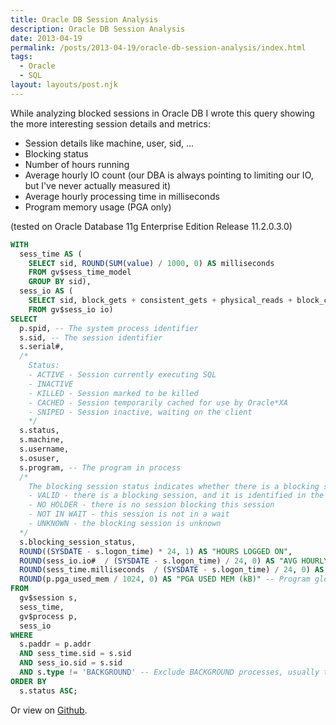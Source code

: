 ```yaml
---
title: Oracle DB Session Analysis
description: Oracle DB Session Analysis
date: 2013-04-19
permalink: /posts/2013-04-19/oracle-db-session-analysis/index.html
tags:
  - Oracle
  - SQL
layout: layouts/post.njk
---
```


While analyzing blocked sessions in Oracle DB I wrote this query showing the more interesting session details and metrics:

- Session details like machine, user, sid, ...
- Blocking status
- Number of hours running
- Average hourly IO count (our DBA is always pointing to limiting our IO, but I've never actually measured it)
- Average hourly processing time in milliseconds
- Program memory usage (PGA only)

(tested on Oracle Database 11g Enterprise Edition Release 11.2.0.3.0)

```sql
WITH
  sess_time AS (
    SELECT sid, ROUND(SUM(value) / 1000, 0) AS milliseconds
    FROM gv$sess_time_model
    GROUP BY sid),
  sess_io AS (
    SELECT sid, block_gets + consistent_gets + physical_reads + block_changes + consistent_changes + optimized_physical_reads AS io#
    FROM gv$sess_io io)
SELECT
  p.spid, -- The system process identifier
  s.sid, -- The session identifier
  s.serial#,
  /*
    Status:
    - ACTIVE - Session currently executing SQL
    - INACTIVE
    - KILLED - Session marked to be killed
    - CACHED - Session temporarily cached for use by Oracle*XA
    - SNIPED - Session inactive, waiting on the client
    */
  s.status,
  s.machine,
  s.username,
  s.osuser,
  s.program, -- The program in process
  /*
    The blocking session status indicates whether there is a blocking session. Values are:
    - VALID - there is a blocking session, and it is identified in the BLOCKING_INSTANCE and BLOCKING_SESSION columns
    - NO HOLDER - there is no session blocking this session
    - NOT IN WAIT - this session is not in a wait
    - UNKNOWN - the blocking session is unknown
  */
  s.blocking_session_status,
  ROUND((SYSDATE - s.logon_time) * 24, 1) AS "HOURS LOGGED ON",
  ROUND(sess_io.io#  / (SYSDATE - s.logon_time) / 24, 0) AS "AVG HOURLY IO#",
  ROUND(sess_time.milliseconds  / (SYSDATE - s.logon_time) / 24, 0) AS "AVG HOURLY PROCESS TIME (ms)",
  ROUND(p.pga_used_mem / 1024, 0) AS "PGA USED MEM (kB)" -- Program global area memory space usage in KB
FROM
  gv$session s,
  sess_time,
  gv$process p,
  sess_io
WHERE
  s.paddr = p.addr
  AND sess_time.sid = s.sid
  AND sess_io.sid = s.sid
  AND s.type != 'BACKGROUND' -- Exclude BACKGROUND processes, usually they just clutter the result
ORDER BY
  s.status ASC;
```

Or view on [Github](https://gist.github.com/5419516.git).
